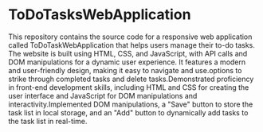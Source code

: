 # ToDoTasksWebApplication
This repository contains the source code for a responsive web application called ToDoTaskWebApplication that helps users manage their to-do tasks. The website is built using HTML, CSS, and JavaScript, with API calls and DOM manipulations for a dynamic user experience. It features a modern and user-friendly design, making it easy to navigate and use.options to strike through completed tasks and delete tasks.Demonstrated proficiency in front-end development skills, including HTML and CSS for creating the user interface and JavaScript for DOM manipulations and interactivity.Implemented DOM manipulations, a "Save" button to store the task list in local storage, and an "Add" button to dynamically add tasks to the task list in real-time.
